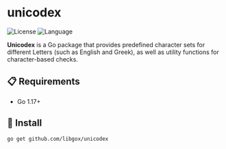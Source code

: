 # unicodex

![License](https://img.shields.io/badge/license-Apache2.0-green) ![Language](https://img.shields.io/badge/Language-Go-blue.svg)

**Unicodex** is a Go package that provides predefined character sets for different Letters (such as English and Greek), as well as utility functions for character-based checks.

## 📋 Requirements

- Go 1.17+

## 🚀 Install

```
go get github.com/libgox/unicodex
```
